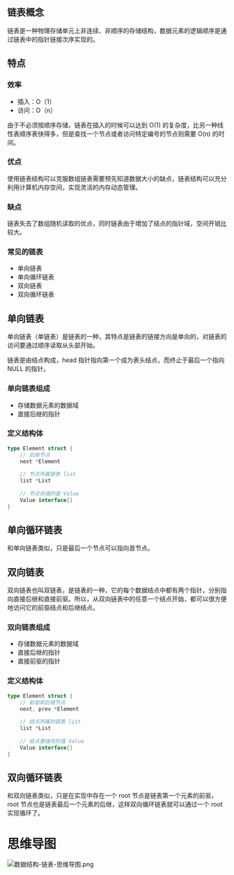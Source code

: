 ## 链表概念

链表是一种物理存储单元上非连续、非顺序的存储结构，数据元素的逻辑顺序是通过链表中的指针链接次序实现的。

## 特点

### 效率

- 插入：O（1）
- 访问：O（n）

由于不必须按顺序存储，链表在插入的时候可以达到 O(1) 的复杂度，比另一种线性表顺序表快得多，但是查找一个节点或者访问特定编号的节点则需要 O(n) 的时间。

### 优点

使用链表结构可以克服数组链表需要预先知道数据大小的缺点，链表结构可以充分利用计算机内存空间，实现灵活的内存动态管理。

### 缺点

链表失去了数组随机读取的优点，同时链表由于增加了结点的指针域，空间开销比较大。

### 常见的链表

- 单向链表
- 单向循环链表
- 双向链表
- 双向循环链表

## 单向链表

单向链表（单链表）是链表的一种，其特点是链表的链接方向是单向的，对链表的访问要通过顺序读取从头部开始。

链表是由结点构成，head 指针指向第一个成为表头结点，而终止于最后一个指向 NULL 的指针。

### 单向链表组成

- 存储数据元素的数据域
- 直接后继的指针

### 定义结构体

```go
type Element struct {
	// 后继节点
	next *Element
	
	// 节点所属链表 list
	list *List
	
	// 节点存储的值 Value
	Value interface{}
}
```

## 单向循环链表

和单向链表类似，只是最后一个节点可以指向首节点。

## 双向链表

双向链表也叫双链表，是链表的一种，它的每个数据结点中都有两个指针，分别指向直接后继和直接前驱。所以，从双向链表中的任意一个结点开始，都可以很方便地访问它的前驱结点和后继结点。

### 双向链表组成

- 存储数据元素的数据域
- 直接后继的指针
- 直接前驱的指针

### 定义结构体

```go
type Element struct {
    // 前驱和后继节点
    next, prev *Element
	
	// 结点所属的链表 list
	list *List
	
	// 结点里储存的值 Value
    Value interface{}
}
```

## 双向循环链表

和双向链表类似，只是在实现中存在一个 root 节点是链表第一个元素的前驱，root 节点也是链表最后一个元素的后继，这样双向循环链表就可以通过一个 root 实现循环了。

# 思维导图

![数据结构-链表-思维导图.png](https://cnymw.github.io/GolangStudy/docs/数据结构-链表/数据结构-链表-思维导图.png)